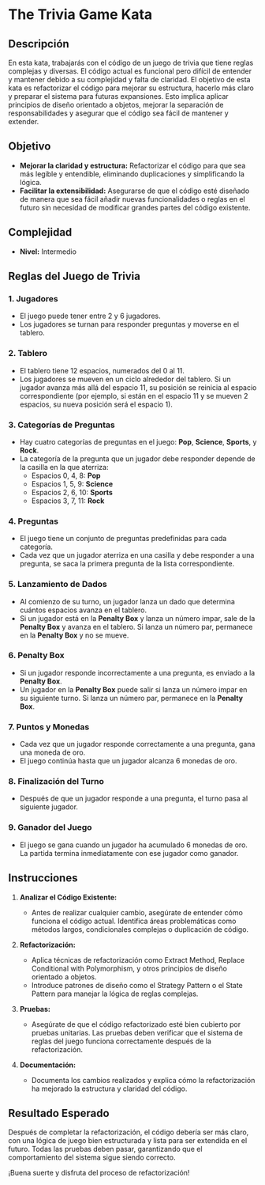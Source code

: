 # The Trivia Game Kata

## Descripción

En esta kata, trabajarás con el código de un juego de trivia que tiene reglas complejas y diversas. El código actual es funcional pero difícil de entender y mantener debido a su complejidad y falta de claridad. El objetivo de esta kata es refactorizar el código para mejorar su estructura, hacerlo más claro y preparar el sistema para futuras expansiones. Esto implica aplicar principios de diseño orientado a objetos, mejorar la separación de responsabilidades y asegurar que el código sea fácil de mantener y extender.

## Objetivo

- **Mejorar la claridad y estructura:** Refactorizar el código para que sea más legible y entendible, eliminando duplicaciones y simplificando la lógica.
- **Facilitar la extensibilidad:** Asegurarse de que el código esté diseñado de manera que sea fácil añadir nuevas funcionalidades o reglas en el futuro sin necesidad de modificar grandes partes del código existente.

## Complejidad

- **Nivel:** Intermedio

## Reglas del Juego de Trivia

### 1. Jugadores
- El juego puede tener entre 2 y 6 jugadores.
- Los jugadores se turnan para responder preguntas y moverse en el tablero.

### 2. Tablero
- El tablero tiene 12 espacios, numerados del 0 al 11.
- Los jugadores se mueven en un ciclo alrededor del tablero. Si un jugador avanza más allá del espacio 11, su posición se reinicia al espacio correspondiente (por ejemplo, si están en el espacio 11 y se mueven 2 espacios, su nueva posición será el espacio 1).

### 3. Categorías de Preguntas
- Hay cuatro categorías de preguntas en el juego: **Pop**, **Science**, **Sports**, y **Rock**.
- La categoría de la pregunta que un jugador debe responder depende de la casilla en la que aterriza:
    - Espacios 0, 4, 8: **Pop**
    - Espacios 1, 5, 9: **Science**
    - Espacios 2, 6, 10: **Sports**
    - Espacios 3, 7, 11: **Rock**

### 4. Preguntas
- El juego tiene un conjunto de preguntas predefinidas para cada categoría.
- Cada vez que un jugador aterriza en una casilla y debe responder a una pregunta, se saca la primera pregunta de la lista correspondiente.

### 5. Lanzamiento de Dados
- Al comienzo de su turno, un jugador lanza un dado que determina cuántos espacios avanza en el tablero.
- Si un jugador está en la **Penalty Box** y lanza un número impar, sale de la **Penalty Box** y avanza en el tablero. Si lanza un número par, permanece en la **Penalty Box** y no se mueve.

### 6. Penalty Box
- Si un jugador responde incorrectamente a una pregunta, es enviado a la **Penalty Box**.
- Un jugador en la **Penalty Box** puede salir si lanza un número impar en su siguiente turno. Si lanza un número par, permanece en la **Penalty Box**.

### 7. Puntos y Monedas
- Cada vez que un jugador responde correctamente a una pregunta, gana una moneda de oro.
- El juego continúa hasta que un jugador alcanza 6 monedas de oro.

### 8. Finalización del Turno
- Después de que un jugador responde a una pregunta, el turno pasa al siguiente jugador.

### 9. Ganador del Juego
- El juego se gana cuando un jugador ha acumulado 6 monedas de oro. La partida termina inmediatamente con ese jugador como ganador.


## Instrucciones

1. **Analizar el Código Existente:**
    - Antes de realizar cualquier cambio, asegúrate de entender cómo funciona el código actual. Identifica áreas problemáticas como métodos largos, condicionales complejas o duplicación de código.

2. **Refactorización:**
    - Aplica técnicas de refactorización como Extract Method, Replace Conditional with Polymorphism, y otros principios de diseño orientado a objetos.
    - Introduce patrones de diseño como el Strategy Pattern o el State Pattern para manejar la lógica de reglas complejas.

3. **Pruebas:**
    - Asegúrate de que el código refactorizado esté bien cubierto por pruebas unitarias. Las pruebas deben verificar que el sistema de reglas del juego funciona correctamente después de la refactorización.

4. **Documentación:**
    - Documenta los cambios realizados y explica cómo la refactorización ha mejorado la estructura y claridad del código.

## Resultado Esperado

Después de completar la refactorización, el código debería ser más claro, con una lógica de juego bien estructurada y lista para ser extendida en el futuro. Todas las pruebas deben pasar, garantizando que el comportamiento del sistema sigue siendo correcto.

¡Buena suerte y disfruta del proceso de refactorización!
